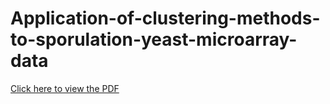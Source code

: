 # Application-of-clustering-methods-to-sporulation-yeast-microarray-data
[Click here to view the PDF](https://github.com/monteero13/Application-of-clustering-methods-to-sporulation-yeast-microarray-data/blob/master/Lab1/Lab1.pdf)
